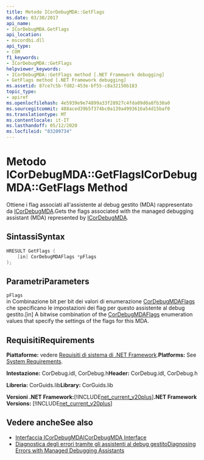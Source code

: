```yaml
---
title: Metodo ICorDebugMDA::GetFlags
ms.date: 03/30/2017
api_name:
- ICorDebugMDA.GetFlags
api_location:
- mscordbi.dll
api_type:
- COM
f1_keywords:
- ICorDebugMDA::GetFlags
helpviewer_keywords:
- ICorDebugMDA::GetFlags method [.NET Framework debugging]
- GetFlags method [.NET Framework debugging]
ms.assetid: 87ce7c5b-fd82-453e-bf55-c8a32150b183
topic_type:
- apiref
ms.openlocfilehash: 4e5939e9e74899a33f28927c4fda09d0a8fb30a0
ms.sourcegitcommit: 488aced39b5f374bc0a139a4993616a54d15baf0
ms.translationtype: MT
ms.contentlocale: it-IT
ms.lasthandoff: 05/12/2020
ms.locfileid: "83209734"
---
```

# <a name="icordebugmdagetflags-method"></a><span data-ttu-id="f64e0-102">Metodo ICorDebugMDA::GetFlags</span><span class="sxs-lookup"><span data-stu-id="f64e0-102">ICorDebugMDA::GetFlags Method</span></span>
<span data-ttu-id="f64e0-103">Ottiene i flag associati all'assistente al debug gestito (MDA) rappresentato da [ICorDebugMDA](icordebugmda-interface.md).</span><span class="sxs-lookup"><span data-stu-id="f64e0-103">Gets the flags associated with the managed debugging assistant (MDA) represented by [ICorDebugMDA](icordebugmda-interface.md).</span></span>  
  
## <a name="syntax"></a><span data-ttu-id="f64e0-104">Sintassi</span><span class="sxs-lookup"><span data-stu-id="f64e0-104">Syntax</span></span>  
  
```cpp  
HRESULT GetFlags (  
    [in] CorDebugMDAFlags *pFlags  
);  
```  
  
## <a name="parameters"></a><span data-ttu-id="f64e0-105">Parametri</span><span class="sxs-lookup"><span data-stu-id="f64e0-105">Parameters</span></span>  
 `pFlags`  
 <span data-ttu-id="f64e0-106">in Combinazione bit per bit dei valori di enumerazione [CorDebugMDAFlags](cordebugmdaflags-enumeration.md) che specificano le impostazioni dei flag per questo assistente al debug gestito.</span><span class="sxs-lookup"><span data-stu-id="f64e0-106">[in] A bitwise combination of the [CorDebugMDAFlags](cordebugmdaflags-enumeration.md) enumeration values that specify the settings of the flags for this MDA.</span></span>  
  
## <a name="requirements"></a><span data-ttu-id="f64e0-107">Requisiti</span><span class="sxs-lookup"><span data-stu-id="f64e0-107">Requirements</span></span>  
 <span data-ttu-id="f64e0-108">**Piattaforme:** vedere [Requisiti di sistema di .NET Framework](../../get-started/system-requirements.md).</span><span class="sxs-lookup"><span data-stu-id="f64e0-108">**Platforms:** See [System Requirements](../../get-started/system-requirements.md).</span></span>  
  
 <span data-ttu-id="f64e0-109">**Intestazione:** CorDebug.idl, CorDebug.h</span><span class="sxs-lookup"><span data-stu-id="f64e0-109">**Header:** CorDebug.idl, CorDebug.h</span></span>  
  
 <span data-ttu-id="f64e0-110">**Libreria:** CorGuids.lib</span><span class="sxs-lookup"><span data-stu-id="f64e0-110">**Library:** CorGuids.lib</span></span>  
  
 <span data-ttu-id="f64e0-111">**Versioni .NET Framework:**[!INCLUDE[net_current_v20plus](../../../../includes/net-current-v20plus-md.md)]</span><span class="sxs-lookup"><span data-stu-id="f64e0-111">**.NET Framework Versions:** [!INCLUDE[net_current_v20plus](../../../../includes/net-current-v20plus-md.md)]</span></span>  
  
## <a name="see-also"></a><span data-ttu-id="f64e0-112">Vedere anche</span><span class="sxs-lookup"><span data-stu-id="f64e0-112">See also</span></span>

- [<span data-ttu-id="f64e0-113">Interfaccia ICorDebugMDA</span><span class="sxs-lookup"><span data-stu-id="f64e0-113">ICorDebugMDA Interface</span></span>](icordebugmda-interface.md)
- [<span data-ttu-id="f64e0-114">Diagnostica degli errori tramite gli assistenti al debug gestito</span><span class="sxs-lookup"><span data-stu-id="f64e0-114">Diagnosing Errors with Managed Debugging Assistants</span></span>](../../debug-trace-profile/diagnosing-errors-with-managed-debugging-assistants.md)
